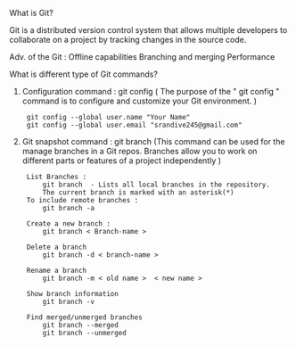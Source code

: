 
What is Git?

Git is a distributed version control system that allows multiple developers to collaborate on a project by tracking changes in the source code.


Adv. of the Git :
	Offline capabilities
	Branching and merging
	Performance

What is different type of Git commands?
1. Configuration command :  git config     ( The purpose of the " git config " command is to configure and customize your Git environment. )

		git config --global user.name "Your Name"
		git config --global user.email "srandive245@gmail.com"

2. Git snapshot command : git branch   (This command can be used for the manage branches in a Git repos. Branches allow you to work on different parts or features of a project independently )

		List Branches : 
			git branch  - Lists all local branches in the repository.
			The current branch is marked with an asterisk(*)
		To include remote branches : 
			git branch -a

		Create a new branch :
			git branch < Branch-name >

		Delete a branch
			git branch -d < branch-name >

		Rename a branch 
			git branch -m < old name >  < new name >

		Show branch information
			git branch -v

		Find merged/unmerged branches 
			git branch --merged
			git branch --unmerged
	

	